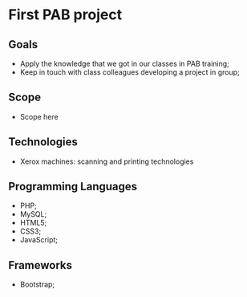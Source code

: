 # First PAB project


## Goals
- Apply the knowledge that we got in our classes in PAB training;
- Keep in touch with class colleagues developing a project in group;

## Scope
- Scope here

## Technologies
- Xerox machines: scanning and printing technologies

## Programming Languages
- PHP;
- MySQL;
- HTML5;
- CSS3;
- JavaScript;

## Frameworks
- Bootstrap;
